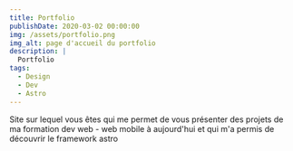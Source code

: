 ```yaml
---
title: Portfolio
publishDate: 2020-03-02 00:00:00
img: /assets/portfolio.png
img_alt: page d'accueil du portfolio
description: |
  Portfolio
tags:
  - Design
  - Dev
  - Astro
---
```



Site sur lequel vous êtes qui me permet de vous présenter des projets de ma formation dev web - web mobile à aujourd'hui et qui m'a permis de découvrir le framework astro
